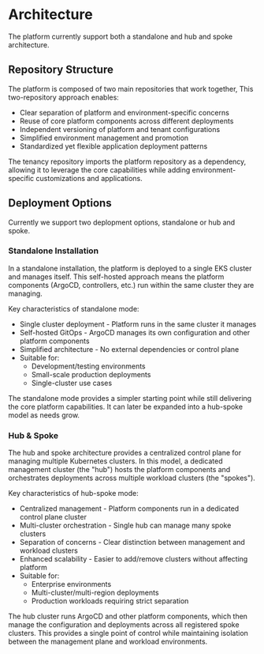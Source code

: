 # Architecture

The platform currently support both a standalone and hub and spoke architecture.

## Repository Structure

The platform is composed of two main repositories that work together, This two-repository approach enables:

- Clear separation of platform and environment-specific concerns
- Reuse of core platform components across different deployments
- Independent versioning of platform and tenant configurations
- Simplified environment management and promotion
- Standardized yet flexible application deployment patterns

The tenancy repository imports the platform repository as a dependency, allowing it to leverage the core capabilities while adding environment-specific customizations and applications.

## Deployment Options

Currently we support two deplopment options, standalone or hub and spoke.

### Standalone Installation

In a standalone installation, the platform is deployed to a single EKS cluster and manages itself. This self-hosted approach means the platform components (ArgoCD, controllers, etc.) run within the same cluster they are managing.

Key characteristics of standalone mode:

- Single cluster deployment - Platform runs in the same cluster it manages
- Self-hosted GitOps - ArgoCD manages its own configuration and other platform components
- Simplified architecture - No external dependencies or control plane
- Suitable for:
  - Development/testing environments
  - Small-scale production deployments
  - Single-cluster use cases

The standalone mode provides a simpler starting point while still delivering the core platform capabilities. It can later be expanded into a hub-spoke model as needs grow.

### Hub & Spoke

The hub and spoke architecture provides a centralized control plane for managing multiple Kubernetes clusters. In this model, a dedicated management cluster (the "hub") hosts the platform components and orchestrates deployments across multiple workload clusters (the "spokes").

Key characteristics of hub-spoke mode:

- Centralized management - Platform components run in a dedicated control plane cluster
- Multi-cluster orchestration - Single hub can manage many spoke clusters
- Separation of concerns - Clear distinction between management and workload clusters
- Enhanced scalability - Easier to add/remove clusters without affecting platform
- Suitable for:
  - Enterprise environments
  - Multi-cluster/multi-region deployments
  - Production workloads requiring strict separation

The hub cluster runs ArgoCD and other platform components, which then manage the configuration and deployments across all registered spoke clusters. This provides a single point of control while maintaining isolation between the management plane and workload environments.
